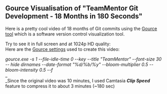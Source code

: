 ## Gource Visualisation of "TeamMentor Git Development - 18 Months in 180 Seconds"

Here is a pretty cool video of 18 months of Git commits using the [Gource tool](https://code.google.com/p/gource/) which is a software version control visualization tool.

Try to see it in full screen and at 1024p HD quality:  
Here are the [Gource settings](https://code.google.com/p/gource/wiki/Controls) used to create this video:

_gource.exe -s 1 --file-idle-time 0 --key --title "TeamMentor" --font-size 30 -- hide dirnames --date-format "%d/%b/%y" --bloom-multiplier 0.5 --bloom-intensity 0.5 --f_  
_  
_Since the original video was 10 minutes, I used Camtasia **_Clip Speed_** feature to compress it to about 3 minutes (~180 sec)

